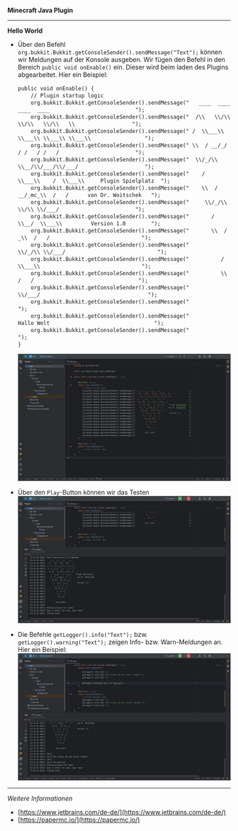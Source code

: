 **Minecraft Java Plugin**

---

**Hello World**

- Über den Befehl `org.bukkit.Bukkit.getConsoleSender().sendMessage("Text");` können wir Meldungen auf der Konsole ausgeben. Wir fügen den Befehl in den Bereich `public void onEnable()` ein. Dieser wird beim laden des Plugins abgearbeitet.
  Hier ein Beispiel:
  ```
  public void onEnable() {
      // Plugin startup logic
      org.bukkit.Bukkit.getConsoleSender().sendMessage("   ____  ____  ____  ____                           ");
      org.bukkit.Bukkit.getConsoleSender().sendMessage("  /\\   \\/\\   \\/\\   \\/\\   \\                  ");
      org.bukkit.Bukkit.getConsoleSender().sendMessage(" /  \\___\\ \\___\\ \\___\\ \\___\\                 ");
      org.bukkit.Bukkit.getConsoleSender().sendMessage(" \\  / __/_/   / /   / /   /                        ");
      org.bukkit.Bukkit.getConsoleSender().sendMessage("  \\/_/\\   \\__/\\/___/\\/___/                     ");
      org.bukkit.Bukkit.getConsoleSender().sendMessage("    /  \\___\\    /  \\___\\     Plugin Spielplatz  ");
      org.bukkit.Bukkit.getConsoleSender().sendMessage("    \\  / __/_mc_\\  /   /      von Dr. Woitschek   ");
      org.bukkit.Bukkit.getConsoleSender().sendMessage("     \\/_/\\   \\/\\ \\/___/                        ");
      org.bukkit.Bukkit.getConsoleSender().sendMessage("       /  \\__/  \\___\\         Version 1.0        ");
      org.bukkit.Bukkit.getConsoleSender().sendMessage("       \\  / _\\  /   /                             ");
      org.bukkit.Bukkit.getConsoleSender().sendMessage("        \\/_/\\ \\/___/                             ");
      org.bukkit.Bukkit.getConsoleSender().sendMessage("          /  \\___\\                                ");
      org.bukkit.Bukkit.getConsoleSender().sendMessage("          \\  /   /                                 ");
      org.bukkit.Bukkit.getConsoleSender().sendMessage("           \\/___/                                  ");
      org.bukkit.Bukkit.getConsoleSender().sendMessage("                                                    ");
      org.bukkit.Bukkit.getConsoleSender().sendMessage("         Hallo Welt                                 ");
      org.bukkit.Bukkit.getConsoleSender().sendMessage("                                                    ");
  }
  ```
  ![Screenshot](https://github.com/dr-woitschek/minecraft/blob/main/JavaEdition/Plugins/mc-Hello-World/Bilder/IntelliJ_IDEA_01.jpg)

- Über den `Play`-Button können wir das Testen
  ![Screenshot](https://github.com/dr-woitschek/minecraft/blob/main/JavaEdition/Plugins/mc-Hello-World/Bilder/IntelliJ_IDEA_02.jpg)

- Die Befehle `getLogger().info("Text");` bzw. `getLogger().warning("Text");` zeigen Info- bzw. Warn-Meldungen an.
  Hier ein Beispiel:
  ![Screenshot](https://github.com/dr-woitschek/minecraft/blob/main/JavaEdition/Plugins/mc-Hello-World/Bilder/IntelliJ_IDEA_03.jpg)

---

_Weitere Informationen_
- [https://www.jetbrains.com/de-de/](https://www.jetbrains.com/de-de/)
- [https://papermc.io/](https://papermc.io/)
